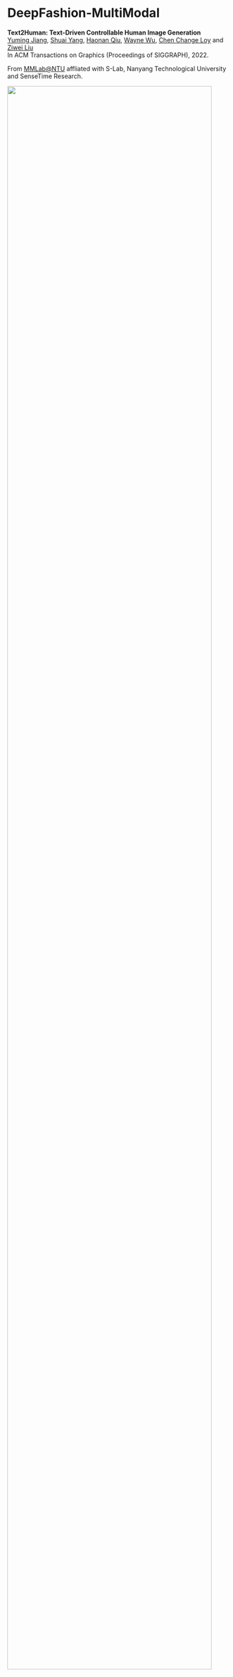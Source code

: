 # DeepFashion-MultiModal

**Text2Human: Text-Driven Controllable Human Image Generation** </br>
[Yuming Jiang](https://yumingj.github.io/), [Shuai Yang](https://williamyang1991.github.io/), [Haonan Qiu](http://haonanqiu.com/), [Wayne Wu](https://dblp.org/pid/50/8731.html), [Chen Change Loy](https://www.mmlab-ntu.com/person/ccloy/) and [Ziwei Liu](https://liuziwei7.github.io/) </br>
In ACM Transactions on Graphics (Proceedings of SIGGRAPH), 2022.

From [MMLab@NTU](https://www.mmlab-ntu.com/index.html) affliated with S-Lab, Nanyang Technological University and SenseTime Research.

<img src="./assets/logo.png" width="96%">

[**[Project Page]**](https://yumingj.github.io/projects/Text2Human.html) | [**[Paper (Coming soon)]**](xxx) | [**[Code]**](https://github.com/yumingj/Text2Human) | [**[Demo Video]**](https://youtu.be/yKh4VORA_E0)

**DeepFashion-MultiModal** is a large-scale high-quality human dataset with rich multi-modal annotations. It has the following properties:
1. It contains 44,096 high-resolution human images, including 12,701 full body human images.
2. For each full body images, we **manually annotate** the human parsing labels of 24 classes.
3. For each full body images, we **manually annotate** the keypoints.
4. We extract DensePose for each human image.
5. Each image is **manually annotated** with attributes for both clothes shapes and textures.
6. We provide a textual description for each image.

<img src="./assets/dataset_overview.png" width="100%">

DeepFashion-MultiModal can be applied to text-driven human image generation, text-guided human image manipulation, skeleton-guided human image generation, human pose estimation, human image captioning, multi-modal learning for human images, human attribute recognition, human parsing prediction, and etc. The dataset is proposed in [Text2Human](https://github.com/yumingj/Text2Human).

## Download Links
You can download using the following links:

| Path | Size | Files | Format | Description
| :--- | :---- | ----: | :----: | :----------
| [DeepFashion-MultiModal](xxxx) | ~20 GB | 420,002 | | main folder
| &boxvr;&nbsp; [image](xxxx) | ~2 GB | 44,096 | JPG | images from DeepFashion of size 750&times;1101
| &boxvr;&nbsp; [parsing](xxx) | 11 MB | 12,701 | PNG | manually annotated parsing labels
| &boxvr;&nbsp; [keypoints](xxx) | 11 MB | 2 | TXT | manually annotated keypoints
| &boxvr;&nbsp; [DensePose](xxx) | 11 MB | 44,096 | PNG | extracted DensePose
| &boxvr;&nbsp; [labels](xxx) | 11 MB | 3 | TXT | three texts for shape, fabric, and color annotations
| &boxvr;&nbsp; [textual descriptions](xxx) | 11 MB | 1 | JSON | textual descriptions for each image

## Human Parsing Label
* Mask labels are defined as follows:

| Label list | | | |
| ------------ | ------------- | ------------ | ------------ |
| 0: 'background' | 1: 'top' | 2: 'outer' | 3: 'skirt' |
| 4: 'dress' | 5: 'pants' | 6: 'leggings' | 7: 'headwear' |
| 8: 'eyeglass' | 9: 'neckwear' | 10: 'belt' | 11: 'footwear' |
| 12: 'bag' | 13: 'hair' | 14: 'face' | 15: 'skin' |
| 16: 'ring' | 17: 'wrist wearing' | 18: 'socks' | 19: 'gloves' |
| 20: 'necklace' | 21: 'rompers' | 22: 'earrings' | 23: 'tie' |

* You can read the labels using the following code:

```python
from PIL import Image
import numpy as np

segm = Image.open(f)
segm = np.array(segm) # shape: [750, 1101]
```

## Keypoints
* For each human image, we provide 21 keypoints. The keypoints are defined as follows:

<img src="./assets/keypoints_definition.png" width="20%">

* The `keypoints_loc.txt` file contains the coordinates of the keypoints. The format is as follows:
```
<img name> <x_1> <y_1> <x_2> <y_1> ... <x_21> <y_21>
```
&ensp; If the keypoints are not present, the keypoint is (-1, -1).

* The `keypoints_vis.txt` file indicates the visibility of the keypoints. The format is as follows:
```
<img name> <v_1> <v_2> ... <v_21>
```
&ensp; If the keypoint is visible, the value is 0. If the keypoint is present but hidden by other parts, the value is 1. If the keypoint is not present, the value is 2.

## DensePose
* We extract DensePose using this [repo](https://github.com/facebookresearch/DensePose). Please refer to this repo for more details.

## Labels
### Shape Annotations
* The definitions of shape annotations:
```
  0. sleeve length: 0 sleeveless, 1 short-sleeve, 2 medium-sleeve, 3 long-sleeve, 4 not long-sleeve, 5 NA
  1. lower clothing length: 0 three-point, 1 medium short, 2 three-quarter, 3 long, 4 NA
  2. socks: 0 no, 1 socks, 2 leggings, 3 NA
  3. hat: 0 no, 1 yes, 2 NA
  4. glasses: 0 no, 1 eyeglasses, 2 sunglasses, 3 have a glasses in hand or clothes, 4 NA
  5. neckwear: 0 no, 1 yes, 2 NA
  6. wrist wearing: 0 no, 1 yes, 2 NA
  7. ring: 0 no, 1 yes, 2 NA
  8. waist accessories: 0 no, 1 belt, 2 have a clothing, 3 hidden, 4 NA
  9. neckline: 0 V-shape, 1 square, 2 round, 4 standing, 5 lapel, 6 suspenders, 7 NA
  10. outer clothing a cardigan?: 0 yes, 1 no, 2 NA
  11. upper clothing covering navel: 0 no, 1 yes, 2 NA

  Note: 'NA' means the relevant part is not visible.
```

* The format of shape annotations:
```
  <img_name> <shape_0> <shape_1> ... <shape_11>
```

### Fabric Annotations
* The definitions of fabric annotations:
```
  0 denim, 1 cotton, 2 leather, 3 furry, 4 knitted, 5 chiffon, 6 other, 7 NA

  Note: 'NA' means the relevant part is not visible.
```

* The format of fabric annotations:
```
  <img_name> <upper_fabric> <lower_fabric> <outer_fabric>
```

### Color Annotations
* The definitions of color annotations:
```
  0 floral, 1 graphic, 2 striped, 3 pure color, 4 lattice, 5 other, 6 color block, 7 NA

  Note: 'NA' means the relevant part is not visible.
```

* The format of color annotations:
```
  <img_name> <upper_color> <lower_color> <outer_color>
```

## Papers using our dataset
* (SIGGRAPH 2022) **Text2Human: Text-Driven Controllable Human Image Generation**, Yuming Jiang et al. [[Paper](xxx)], [[Code](xxx)]
* (arXiv 2022) **StyleGAN-Human: A Data-Centric Odyssey of Human Generation**, Jianglin Fu et al. [[Paper](https://arxiv.org/pdf/2204.11823.pdf)], [[Code](https://github.com/stylegan-human/StyleGAN-Human)], [[Project Page](https://stylegan-human.github.io/)]

## Related Datasets
* **CelebA-Dialog** ⇒ [[Website](http://mmlab.ie.cuhk.edu.hk/projects/CelebA/CelebA_Dialog.html)] </br>
CelebA-Dialog is a large-scale visual-language face dataset. It has two properties: </br>
(1) Facial images are annotated with **rich fine-grained labels**, which classify one attribute into multiple degrees according to its semantic meaning.</br>
(2) Accompanied with each image, there are **captions describing** the attributes and a **user request sample**.
  * **Detailed information (Images & Text Descriptions):**
    * Number of identities: 10,177
    * Number of images: 202,599
    * 5 fine-grained attributes annotations per image: Bangs, Eyeglasses, Beard, Smiling, and Age

* **DeepFashion** ⇒ [[Website](https://mmlab.ie.cuhk.edu.hk/projects/DeepFashion.html)] </br>
DeepFashion is a clothes database, which has several appealing properties: </br>
(1) DeepFashion contains over **800,000** diverse fashion images ranging from well-posed shop images to unconstrained consumer photos, constituting the largest visual fashion analysis database. </br>
(2) DeepFashion is annotated with rich information of clothing items. Each image in this dataset is labeled with **50** categories, **1,000** descriptive attributes, bounding box and clothing landmarks. </br>
(3) DeepFashion contains over **300,000** cross-pose/cross-domain image pairs.

## Citation

If you find this dataset useful for your research and use it in your work, please consider cite the following papers:

```bibtex
@article{jiang2022text2human,
  title={Text2Human: Text-Driven Controllable Human Image Generation},
  author={Jiang, Yuming and Yang, Shuai and Qiu, Haonan and Wu, Wayne and Loy, Chen Change and Liu, Ziwei},
  journal={ACM Transactions on Graphics (TOG)},
  volume={41},
  number={4},
  articleno={162},
  pages={1--11},
  year={2022},
  publisher={ACM New York, NY, USA},
  doi={10.1145/3528223.3530104},
}

@inproceedings{liuLQWTcvpr16DeepFashion,
 author = {Liu, Ziwei and Luo, Ping and Qiu, Shi and Wang, Xiaogang and Tang, Xiaoou},
 title = {DeepFashion: Powering Robust Clothes Recognition and Retrieval with Rich Annotations},
 booktitle = {Proceedings of IEEE Conference on Computer Vision and Pattern Recognition (CVPR)},
 month = {June},
 year = {2016}
 }
```
